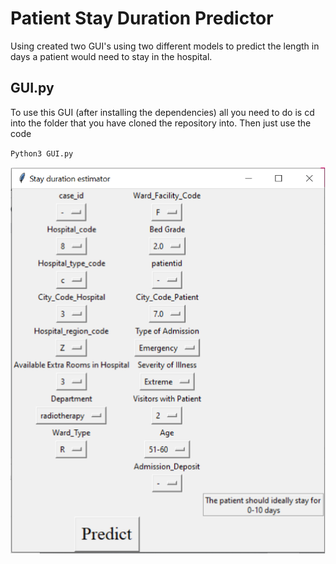 # Patient Stay Duration Predictor
Using created two GUI's using two different models to predict the length in days a patient would need to stay in the hospital.  

## GUI.py

To use this GUI (after installing the dependencies) all you need to do is cd into the folder that you have cloned the repository into.  Then just use the code 

`Python3 GUI.py`

![GUI image](https://github.com/loevlie/Pitt-Hackathon/blob/main/Gui1.png)

